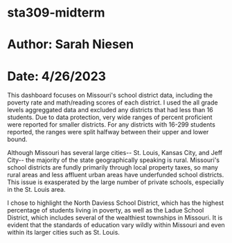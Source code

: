 # sta309-midterm
# Author: Sarah Niesen
# Date: 4/26/2023

This dashboard focuses on Missouri's school district data, including the poverty rate and math/reading scores of each district. I used the all grade levels aggreggated data and excluded any districts that had less than 16 students. Due to data protection, very wide ranges of percent proficient were reported for smaller districts. For any districts with 16-299 students reported, the ranges were split halfway between their upper and lower bound.

Although Missouri has several large cities-- St. Louis, Kansas City, and Jeff City-- the majority of the state geographically speaking is rural. Missouri's school districts are fundly primarily through local property taxes, so many rural areas and less affluent urban areas have underfunded school districts. This issue is exasperated by the large number of private schools, especially in the St. Louis area. 

I chose to highlight the North Daviess School District, which has the highest percentage of students living in poverty, as well as the Ladue School District, which includes several of the wealthiest townships in Missouri. It is evident that the standards of education vary wildly within Missouri and even within its larger cities such as St. Louis.
